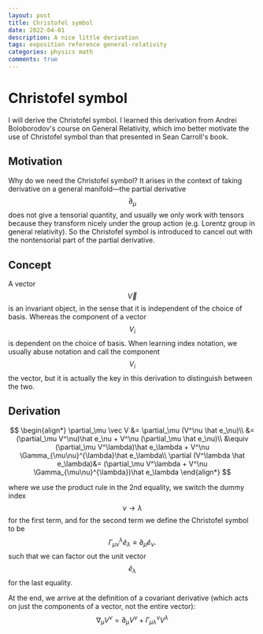 ```yaml
---
layout: post
title: Christofel symbol
date: 2022-04-01
description: A nice little derivation
tags: exposition reference general-relativity
categories: physics math
comments: true
---
```



# Christofel symbol

I will derive the Christofel symbol. I learned this derivation from Andrei Boloborodov's course on General Relativity, which imo better motivate the use of Christofel symbol than that presented in Sean Carroll's book.

## Motivation

Why do we need the Christofel symbol? It arises in the context of taking derivative on a general manifold—the partial derivative $$\partial_\mu$$ does not give a tensorial quantity, and usually we only work with tensors because they transform nicely under the group action (e.g. Lorentz group in general relativity). So the Christofel symbol is introduced to cancel out with the nontensorial part of the partial derivative.

## Concept

A vector $$\vec V$$ is an invariant object, in the sense that it is independent of the choice of basis. Whereas the component of a vector $$V_i$$ is dependent on the choice of basis. When learning index notation, we usually abuse notation and call the component $$V_i$$ the vector, but it is actually the key in this derivation to distinguish between the two.

## Derivation

$$
\begin{align*}
\partial_\mu \vec V &= \partial_\mu (V^\nu \hat e_\nu)\\
&= (\partial_\mu V^\nu)\hat e_\nu + V^\nu (\partial_\mu \hat e_\nu)\\
&\equiv (\partial_\mu V^\lambda)\hat e_\lambda + V^\nu \Gamma_{\mu\nu}^{\lambda}\hat e_\lambda\\
\partial (V^\lambda \hat e_\lambda)&= (\partial_\mu V^\lambda + V^\nu \Gamma_{\mu\nu}^{\lambda})\hat e_\lambda
\end{align*}
$$

where we use the product rule in the 2nd equality, we switch the dummy index $$\nu\rightarrow \lambda$$ for the first term, and for the second term we define the Christofel symbol to be
$$
\Gamma^\lambda_{\mu\nu} \hat e_{\lambda} \equiv \partial_\mu \hat e_{\nu}.
$$
such that we can factor out the unit vector $$\hat e_\lambda$$ for the last equality.



At the end, we arrive at the definition of a covariant derivative (which acts on just the components of a vector, not the entire vector):
$$
\begin{equation}
\nabla_\mu V^\nu = \partial_\mu V^\nu + \Gamma^\nu_{\mu\lambda} V^\lambda
\end{equation}
$$




